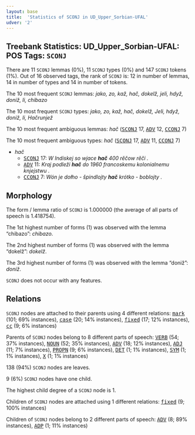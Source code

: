 ```yaml
---
layout: base
title:  'Statistics of SCONJ in UD_Upper_Sorbian-UFAL'
udver: '2'
---
```


## Treebank Statistics: UD_Upper_Sorbian-UFAL: POS Tags: `SCONJ`

There are 11 `SCONJ` lemmas (0%), 11 `SCONJ` types (0%) and 147 `SCONJ` tokens (1%).
Out of 16 observed tags, the rank of `SCONJ` is: 12 in number of lemmas, 14 in number of types and 14 in number of tokens.

The 10 most frequent `SCONJ` lemmas: <em>jako, zo, kaž, hač, dokelž, jeli, hdyž, doniž, li, chibazo</em>

The 10 most frequent `SCONJ` types:  <em>jako, zo, kaž, hač, dokelž, Jeli, hdyž, doniž, li, Hačrunjež</em>

The 10 most frequent ambiguous lemmas: <em>hač</em> (<tt><a href="hsb_ufal-pos-SCONJ.html">SCONJ</a></tt> 17, <tt><a href="hsb_ufal-pos-ADV.html">ADV</a></tt> 12, <tt><a href="hsb_ufal-pos-CCONJ.html">CCONJ</a></tt> 7)

The 10 most frequent ambiguous types:  <em>hač</em> (<tt><a href="hsb_ufal-pos-SCONJ.html">SCONJ</a></tt> 17, <tt><a href="hsb_ufal-pos-ADV.html">ADV</a></tt> 11, <tt><a href="hsb_ufal-pos-CCONJ.html">CCONJ</a></tt> 7)


* <em>hač</em>
  * <tt><a href="hsb_ufal-pos-SCONJ.html">SCONJ</a></tt> 17: <em>W Indiskej so wjace <b>hač</b> 400 rěčow rěči .</em>
  * <tt><a href="hsb_ufal-pos-ADV.html">ADV</a></tt> 11: <em>Kraj podleži <b>hač</b> do 1960 francoskemu kolonialnemu knjejstwu .</em>
  * <tt><a href="hsb_ufal-pos-CCONJ.html">CCONJ</a></tt> 7: <em>Wón je dołho - špindlojty <b>hač</b> krótko - boblojty .</em>

## Morphology

The form / lemma ratio of `SCONJ` is 1.000000 (the average of all parts of speech is 1.418754).

The 1st highest number of forms (1) was observed with the lemma “chibazo”: <em>chibazo</em>.

The 2nd highest number of forms (1) was observed with the lemma “dokelž”: <em>dokelž</em>.

The 3rd highest number of forms (1) was observed with the lemma “doniž”: <em>doniž</em>.

`SCONJ` does not occur with any features.


## Relations

`SCONJ` nodes are attached to their parents using 4 different relations: <tt><a href="hsb_ufal-dep-mark.html">mark</a></tt> (101; 69% instances), <tt><a href="hsb_ufal-dep-case.html">case</a></tt> (20; 14% instances), <tt><a href="hsb_ufal-dep-fixed.html">fixed</a></tt> (17; 12% instances), <tt><a href="hsb_ufal-dep-cc.html">cc</a></tt> (9; 6% instances)

Parents of `SCONJ` nodes belong to 8 different parts of speech: <tt><a href="hsb_ufal-pos-VERB.html">VERB</a></tt> (54; 37% instances), <tt><a href="hsb_ufal-pos-NOUN.html">NOUN</a></tt> (52; 35% instances), <tt><a href="hsb_ufal-pos-ADV.html">ADV</a></tt> (18; 12% instances), <tt><a href="hsb_ufal-pos-ADJ.html">ADJ</a></tt> (11; 7% instances), <tt><a href="hsb_ufal-pos-PROPN.html">PROPN</a></tt> (9; 6% instances), <tt><a href="hsb_ufal-pos-DET.html">DET</a></tt> (1; 1% instances), <tt><a href="hsb_ufal-pos-SYM.html">SYM</a></tt> (1; 1% instances), <tt><a href="hsb_ufal-pos-X.html">X</a></tt> (1; 1% instances)

138 (94%) `SCONJ` nodes are leaves.

9 (6%) `SCONJ` nodes have one child.

The highest child degree of a `SCONJ` node is 1.

Children of `SCONJ` nodes are attached using 1 different relations: <tt><a href="hsb_ufal-dep-fixed.html">fixed</a></tt> (9; 100% instances)

Children of `SCONJ` nodes belong to 2 different parts of speech: <tt><a href="hsb_ufal-pos-ADV.html">ADV</a></tt> (8; 89% instances), <tt><a href="hsb_ufal-pos-ADP.html">ADP</a></tt> (1; 11% instances)

